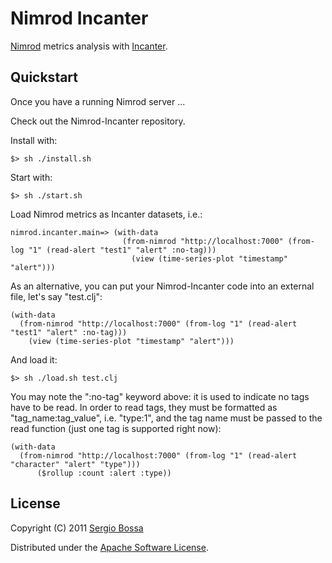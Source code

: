 # Nimrod Incanter

[Nimrod](https://github.com/sbtourist/nimrod) metrics analysis with [Incanter](http://incanter.org/).

## Quickstart

Once you have a running Nimrod server ...

Check out the Nimrod-Incanter repository.

Install with:

    $> sh ./install.sh

Start with:

    $> sh ./start.sh
 
Load Nimrod metrics as Incanter datasets, i.e.:

    nimrod.incanter.main=> (with-data 
                             (from-nimrod "http://localhost:7000" (from-log "1" (read-alert "test1" "alert" :no-tag))) 
                               (view (time-series-plot "timestamp" "alert")))

As an alternative, you can put your Nimrod-Incanter code into an external file, let's say "test.clj":

    (with-data 
      (from-nimrod "http://localhost:7000" (from-log "1" (read-alert "test1" "alert" :no-tag))) 
        (view (time-series-plot "timestamp" "alert")))

And load it:

    $> sh ./load.sh test.clj

You may note the ":no-tag" keyword above: it is used to indicate no tags have to be read. 
In order to read tags, they must be formatted as "tag_name:tag_value", i.e. "type:1", and the tag name must be passed to the read function (just one tag is supported right now):

    (with-data 
      (from-nimrod "http://localhost:7000" (from-log "1" (read-alert "character" "alert" "type")))
          ($rollup :count :alert :type))

## License

Copyright (C) 2011 [Sergio Bossa](http://twitter.com/sbtourist)

Distributed under the [Apache Software License](http://www.apache.org/licenses/LICENSE-2.0.html).
